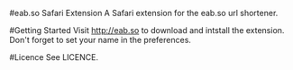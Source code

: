 #eab.so Safari Extension
A Safari extension for the eab.so url shortener.

#Getting Started
Visit http://eab.so to download and intstall the extension. Don't forget to set your name in the preferences.

#Licence
See LICENCE.

